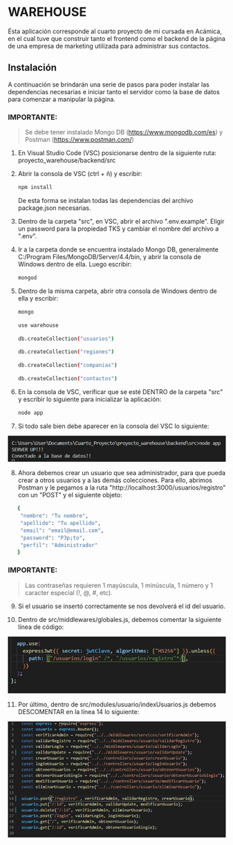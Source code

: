 # WAREHOUSE

Ésta aplicación corresponde al cuarto proyecto de mi cursada en Acámica, en el cual tuve que construir tanto el frontend como el backend de la página de una empresa de marketing utilizada para administrar sus contactos.

## Instalación

A continuación se brindarán una serie de pasos para poder instalar las dependencias necesarias e iniciar tanto el servidor como la base de datos para comenzar a manipular la página.

### IMPORTANTE:

> Se debe tener instalado Mongo DB (https://www.mongodb.com/es) y Postman (https://www.postman.com/)

1. En Visual Studio Code (VSC) posicionarse dentro de la siguiente ruta: proyecto_warehouse/backend/src

2. Abrir la consola de VSC (ctrl + ñ) y escribir:

   ```bash
   npm install
   ```

   De esta forma se instalan todas las dependencias del archivo package.json necesarias.

3. Dentro de la carpeta "src", en VSC, abrir el archivo ".env.example". Eligir un password para la propiedad TKS y cambiar el nombre del archivo a ".env".

4. Ir a la carpeta donde se encuentra instalado Mongo DB, generalmente C:/Program Files/MongoDB/Server/4.4/bin, y abrir la consola de Windows dentro de ella. Luego escribir:
   ```bash
   mongod
   ```
5. Dentro de la misma carpeta, abrir otra consola de Windows dentro de ella y escribir:
   ```bash
   mongo
   ```
   ```bash
   use warehouse
   ```
   ```bash
   db.createCollection("usuarios")
   ```
   ```bash
   db.createCollection("regiones")
   ```
   ```bash
   db.createCollection("companias")
   ```
   ```bash
   db.createCollection("contactos")
   ```
6. En la consola de VSC, verificar que se esté DENTRO de la carpeta "src" y escribir lo siguiente para inicializar la aplicación:
   ```bash
   node app
   ```
7. Si todo sale bien debe aparecer en la consola del VSC lo siguiente:

![](/preview.jpg)

8. Ahora debemos crear un usuario que sea administrador, para que pueda crear a otros usuarios y a las demás colecciones. Para ello, abrimos Postman y le pegamos a la ruta "http://localhost:3000/usuarios/registro" con un "POST" y el siguiente objeto:

```bash
   {
	"nombre": "Tu nombre",
	"apellido": "Tu apellido",
	"email": "email@email.com",
	"password": "P3p¡to",
	"perfil": "Administrador"
   }
```

### IMPORTANTE:

> Las contraseñas requieren 1 mayúscula, 1 minúscula, 1 número y 1 caracter especial (!, @, #, etc).

9. Si el usuario se insertó correctamente se nos devolverá el id del usuario.

10. Dentro de src/middlewares/globales.js, debemos comentar la siguiente línea de código:

![](/preview2.jpg)

11. Por último, dentro de src/modules/usuario/indexUsuarios.js debemos DESCOMENTAR en la línea 14 lo siguiente:

![](/preview3.jpg)

